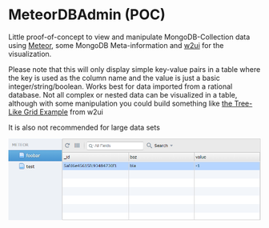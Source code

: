 # MeteorDBAdmin (POC)
Little proof-of-concept to view and manipulate MongoDB-Collection data using [Meteor](http://meteor.com), some MongoDB Meta-information and [w2ui](http://w2ui.com/) for the visualization.

Please note that this will only display simple key-value pairs in a table where the key is used as the column name and the value is just a basic integer/string/boolean.
Works best for data imported from a rational database.
Not all complex or nested data can be visualized in a table, although with some manipulation you could build something like [the Tree-Like Grid Example](http://w2ui.com/web/demos/#!grid/grid-7) from w2ui

It is also not recommended for large data sets

![Screenshot](screenshot/screenshot.png)
